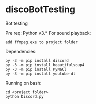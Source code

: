 # discoBotTesting

Bot testing

Pre req: Python v3.*
For sound playback:
```
add ffmpeg.exe to project folder
```
Dependencies:
```
py -3 -m pip install discord
py -3 -m pip install beautifulsoup4
py -3 -m pip install PyNaCl
py -3 -m pip install youtube-dl

```
    
Running on bash:
```
cd <project folder>
python Discord.py
```

